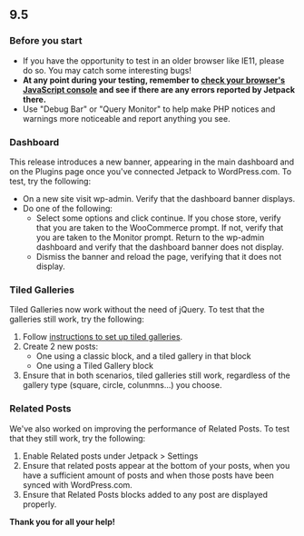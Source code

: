 ## 9.5

### Before you start

- If you have the opportunity to test in an older browser like IE11, please do so. You may catch some interesting bugs!
- **At any point during your testing, remember to [check your browser's JavaScript console](https://codex.wordpress.org/Using_Your_Browser_to_Diagnose_JavaScript_Errors#Step_3:_Diagnosis) and see if there are any errors reported by Jetpack there.**
- Use "Debug Bar" or "Query Monitor" to help make PHP notices and warnings more noticeable and report anything you see.

### Dashboard

This release introduces a new banner, appearing in the main dashboard and on the Plugins page once you've connected Jetpack to WordPress.com. To test, try the following:

* On a new site visit wp-admin. Verify that the dashboard banner displays.
* Do one of the following:
    * Select some options and click continue. If you chose store, verify that you are taken to the WooCommerce prompt. If not, verify that you are taken to the Monitor prompt. Return to the wp-admin dashboard and verify that the dashboard banner does not display.
    * Dismiss the banner and reload the page, verifying that it does not display.

### Tiled Galleries

Tiled Galleries now work without the need of jQuery. To test that the galleries still work, try the following:

1. Follow [instructions to set up tiled galleries](https://jetpack.com/support/tiled-galleries/).
2. Create 2 new posts:
    - One using a classic block, and a tiled gallery in that block
    - One using a Tiled Gallery block
3. Ensure that in both scenarios, tiled galleries still work, regardless of the gallery type (square, circle, colunmns...) you choose.

### Related Posts

We've also worked on improving the performance of Related Posts. To test that they still work, try the following:

1. Enable Related posts under Jetpack > Settings
2. Ensure that related posts appear at the bottom of your posts, when you have a sufficient amount of posts and when those posts have been synced with WordPress.com.
3. Ensure that Related Posts blocks added to any post are displayed properly.

**Thank you for all your help!**
